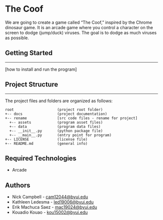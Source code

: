 # The Coof 
We are going to create a game called “The Coof,” inspired by the Chrome dinosaur game.
It is an arcade game where you control a character on the screen to dodge (jump/duck)
viruses. The goal is to dodge as much viruses as possible.

## Getting Started
---
[how to install and run the program]

## Project Structure
---
The project files and folders are organized as follows:
```
root                    (project root folder)
+-- docs                (project documentation)
+-- rename              [src code files - rename for project]
  +-- assets            (program asset files)
  +-- data              (program data files)
  +-- __init__.py       (python package file)
  +-- __main__.py       (entry point for program)
+-- LICENSE             (license file)
+-- README.md           (general info)
```

## Required Technologies
* Arcade

## Authors
* Nick Campbell - cam12044@byui.edu
* Kathleen Ledesma - led19006@byui.edu
* Erik Machuca Saez - mac19024@byui.edu
* Kouadio Kouao - kou15002@byui.edu